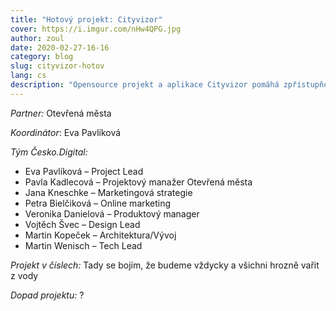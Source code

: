 ```yaml
---
title: "Hotový projekt: Cityvizor"
cover: https://i.imgur.com/nHw4QPG.jpg
author: zoul
date: 2020-02-27-16-16
category: blog
slug: cityvizor-hotov
lang: cs
description: "Opensource projekt a aplikace Cityvizor pomáhá zpřístupňovat veškerá data spojená s hospodařením obcí a měst tak, aby byly veškeré informace transparentní, dostupné a srozumitelné. Aktuálně zpřístupňujeme hospodaření pro rozpočet a jeho plnění až na úroveň detailu každé faktury, v budoucnosti chceme být místem první volby pro informace komplexního hospodaření měst a obcí."
---
```


_Partner:_ Otevřená města

_Koordinátor_: Eva Pavlíková

_Tým Česko.Digital:_

* Eva Pavlíková – Project Lead
* Pavla Kadlecová – Projektový manažer Otevřená města
* Jana Kneschke – Marketingová strategie
* Petra Bielčiková – Online marketing
* Veronika Danielová – Produktový manager
* Vojtěch Švec – Design Lead
* Martin Kopeček – Architektura/Vývoj
* Martin Wenisch – Tech Lead

_Projekt v číslech:_ Tady se bojím, že budeme vždycky a všichni hrozně vařit z vody

_Dopad projektu:_ ?